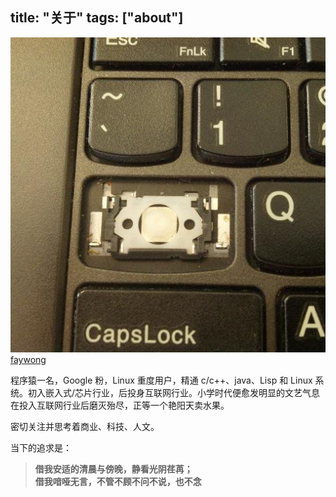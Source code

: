 title: "关于"
tags: ["about"]
---

![avatar](/uploads/avatar.jpeg)
[faywong](https://twitter.com/wangfei584521)

程序猿一名，Google 粉，Linux 重度用户，精通 c/c++、java、Lisp 和 Linux 系统。初入嵌入式/芯片行业，后投身互联网行业。小学时代便愈发明显的文艺气息在投入互联网行业后磨灭殆尽，正等一个艳阳天卖水果。

密切关注并思考着商业、科技、人文。

当下的追求是：

>**借我安适的清晨与傍晚，静看光阴荏苒；**  
>**借我喑哑无言，不管不顾不问不说，也不念**
